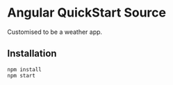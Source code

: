 # Angular QuickStart Source

Customised to be a weather app.

## Installation

```
npm install
npm start
```
